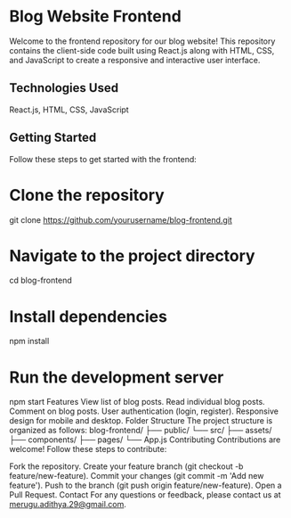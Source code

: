 # Blog Website Frontend

Welcome to the frontend repository for our blog website! This repository contains the client-side code built using React.js along with HTML, CSS, and JavaScript to create a responsive and interactive user interface.

## Technologies Used

React.js, HTML, CSS, JavaScript

## Getting Started

Follow these steps to get started with the frontend:


# Clone the repository
git clone https://github.com/yourusername/blog-frontend.git

# Navigate to the project directory
cd blog-frontend

# Install dependencies
npm install

# Run the development server
npm start
Features
View list of blog posts.
Read individual blog posts.
Comment on blog posts.
User authentication (login, register).
Responsive design for mobile and desktop.
Folder Structure
The project structure is organized as follows:
blog-frontend/
├── public/
└── src/
    ├── assets/
    ├── components/
    ├── pages/
    └── App.js
Contributing
Contributions are welcome! Follow these steps to contribute:

Fork the repository.
Create your feature branch (git checkout -b feature/new-feature).
Commit your changes (git commit -m 'Add new feature').
Push to the branch (git push origin feature/new-feature).
Open a Pull Request.
Contact
For any questions or feedback, please contact us at merugu.adithya.29@gmail.com.
